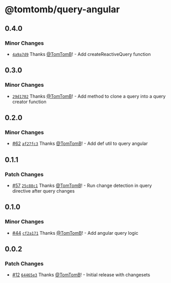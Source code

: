 # @tomtomb/query-angular

## 0.4.0

### Minor Changes

- [`4a9a7d9`](https://github.com/TomTomB/query/commit/4a9a7d95c3b14caa3241b2359e1882933b9d8c7b) Thanks [@TomTomB](https://github.com/TomTomB)! - Add createReactiveQuery function

## 0.3.0

### Minor Changes

- [`29d1702`](https://github.com/TomTomB/query/commit/29d1702786c5919cc6c5f2b53aed74308b02a8b8) Thanks [@TomTomB](https://github.com/TomTomB)! - Add method to clone a query into a query creator function

## 0.2.0

### Minor Changes

- [#62](https://github.com/TomTomB/query/pull/62) [`af27fc3`](https://github.com/TomTomB/query/commit/af27fc3c50b4c5f4f56b3e8238a36a63fc32fb1a) Thanks [@TomTomB](https://github.com/TomTomB)! - Add def util to query angular

## 0.1.1

### Patch Changes

- [#57](https://github.com/TomTomB/query/pull/57) [`25c88c1`](https://github.com/TomTomB/query/commit/25c88c131a3c123e8259cba2bcfea5accb4fc1d9) Thanks [@TomTomB](https://github.com/TomTomB)! - Run change detection in query directive after query changes

## 0.1.0

### Minor Changes

- [#44](https://github.com/TomTomB/query/pull/44) [`cf2a171`](https://github.com/TomTomB/query/commit/cf2a1718a93c65ff01d90f4789d6045e1c850b40) Thanks [@TomTomB](https://github.com/TomTomB)! - Add angular query logic

## 0.0.2

### Patch Changes

- [#12](https://github.com/TomTomB/query/pull/12) [`64465e3`](https://github.com/TomTomB/query/commit/64465e399425618257ba7593674a2300945af4e2) Thanks [@TomTomB](https://github.com/TomTomB)! - Initial release with changesets
